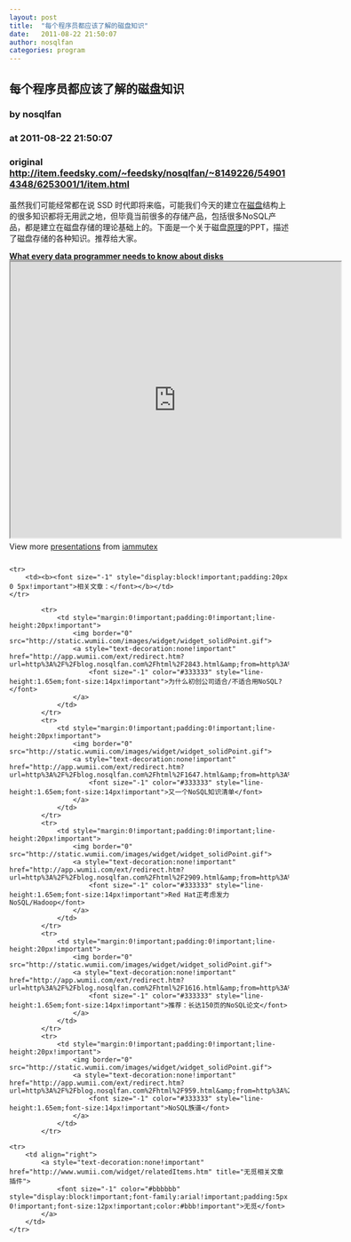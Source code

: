 ```yaml
---
layout: post
title:  "每个程序员都应该了解的磁盘知识"
date:   2011-08-22 21:50:07
author: nosqlfan
categories: program
---
```


## 每个程序员都应该了解的磁盘知识
### by nosqlfan
### at 2011-08-22 21:50:07
### original <http://item.feedsky.com/~feedsky/nosqlfan/~8149226/549014348/6253001/1/item.html>

<p>虽然我们可能经常都在说 SSD 时代即将来临，可能我们今天的建立在<span><a href="http://blog.nosqlfan.com/tags/%e7%a3%81%e7%9b%98" title="查看 磁盘 的全部文章">磁盘</a></span>结构上的很多知识都将无用武之地，但毕竟当前很多的存储产品，包括很多NoSQL产品，都是建立在磁盘存储的理论基础上的。下面是一个关于磁盘<span><a href="http://blog.nosqlfan.com/tags/%e5%8e%9f%e7%90%86" title="查看 原理 的全部文章">原理</a></span>的PPT，描述了磁盘存储的各种知识。推荐给大家。</p>
<div style="width:595px"><strong><a title="What every data programmer needs to know about disks" href="http://www.slideshare.net/iammutex/what-every-data-programmer-needs-to-know-about-disks">What every data programmer needs to know about disks</a></strong> <iframe src="http://reader.googleusercontent.com/reader/embediframe?src=http://static.slidesharecdn.com/swf/ssplayer2.swf?doc%3Dwhateverydataprogrammerneedstoknowaboutdiskspresentation-110822080907-phpapp01%26stripped_title%3Dwhat-every-data-programmer-needs-to-know-about-disks%26userName%3Diammutex&amp;width=595&amp;height=497" width="595" height="497"></iframe>
<div style="padding:5px 0 12px">View more <a href="http://www.slideshare.net/">presentations</a> from <a href="http://www.slideshare.net/iammutex">iammutex</a></div>
</div>
<table cellspacing="0" cellpadding="2" border="0" width="100%" style="clear:both">
    
    <tr>
        <td><b><font size="-1" style="display:block!important;padding:20px 0 5px!important">相关文章：</font></b></td>
    </tr>
    
            <tr>
                <td style="margin:0!important;padding:0!important;line-height:20px!important">
                    <img border="0" src="http://static.wumii.com/images/widget/widget_solidPoint.gif">
                    <a style="text-decoration:none!important" href="http://app.wumii.com/ext/redirect.htm?url=http%3A%2F%2Fblog.nosqlfan.com%2Fhtml%2F2843.html&amp;from=http%3A%2F%2Fblog.nosqlfan.com%2Fhtml%2F2899.html">
                        <font size="-1" color="#333333" style="line-height:1.65em;font-size:14px!important">为什么初创公司适合/不适合用NoSQL?</font>
                    </a>
                </td>
            </tr>
            <tr>
                <td style="margin:0!important;padding:0!important;line-height:20px!important">
                    <img border="0" src="http://static.wumii.com/images/widget/widget_solidPoint.gif">
                    <a style="text-decoration:none!important" href="http://app.wumii.com/ext/redirect.htm?url=http%3A%2F%2Fblog.nosqlfan.com%2Fhtml%2F1647.html&amp;from=http%3A%2F%2Fblog.nosqlfan.com%2Fhtml%2F2899.html">
                        <font size="-1" color="#333333" style="line-height:1.65em;font-size:14px!important">又一个NoSQL知识清单</font>
                    </a>
                </td>
            </tr>
            <tr>
                <td style="margin:0!important;padding:0!important;line-height:20px!important">
                    <img border="0" src="http://static.wumii.com/images/widget/widget_solidPoint.gif">
                    <a style="text-decoration:none!important" href="http://app.wumii.com/ext/redirect.htm?url=http%3A%2F%2Fblog.nosqlfan.com%2Fhtml%2F2909.html&amp;from=http%3A%2F%2Fblog.nosqlfan.com%2Fhtml%2F2899.html">
                        <font size="-1" color="#333333" style="line-height:1.65em;font-size:14px!important">Red Hat正考虑发力NoSQL/Hadoop</font>
                    </a>
                </td>
            </tr>
            <tr>
                <td style="margin:0!important;padding:0!important;line-height:20px!important">
                    <img border="0" src="http://static.wumii.com/images/widget/widget_solidPoint.gif">
                    <a style="text-decoration:none!important" href="http://app.wumii.com/ext/redirect.htm?url=http%3A%2F%2Fblog.nosqlfan.com%2Fhtml%2F1616.html&amp;from=http%3A%2F%2Fblog.nosqlfan.com%2Fhtml%2F2899.html">
                        <font size="-1" color="#333333" style="line-height:1.65em;font-size:14px!important">推荐：长达150页的NoSQL论文</font>
                    </a>
                </td>
            </tr>
            <tr>
                <td style="margin:0!important;padding:0!important;line-height:20px!important">
                    <img border="0" src="http://static.wumii.com/images/widget/widget_solidPoint.gif">
                    <a style="text-decoration:none!important" href="http://app.wumii.com/ext/redirect.htm?url=http%3A%2F%2Fblog.nosqlfan.com%2Fhtml%2F959.html&amp;from=http%3A%2F%2Fblog.nosqlfan.com%2Fhtml%2F2899.html">
                        <font size="-1" color="#333333" style="line-height:1.65em;font-size:14px!important">NoSQL族谱</font>
                    </a>
                </td>
            </tr>
    
    <tr>
        <td align="right">
            <a style="text-decoration:none!important" href="http://www.wumii.com/widget/relatedItems.htm" title="无觅相关文章插件">
                <font size="-1" color="#bbbbbb" style="display:block!important;font-family:arial!important;padding:5px 0!important;font-size:12px!important;color:#bbb!important">无觅</font>
            </a>
        </td>
    </tr>
</table><img src="http://www1.feedsky.com/t1/549014348/nosqlfan/feedsky/s.gif?r=http://item.feedsky.com/~feedsky/nosqlfan/~8149226/549014348/6253001/1/item.html" border="0" height="0" width="0">